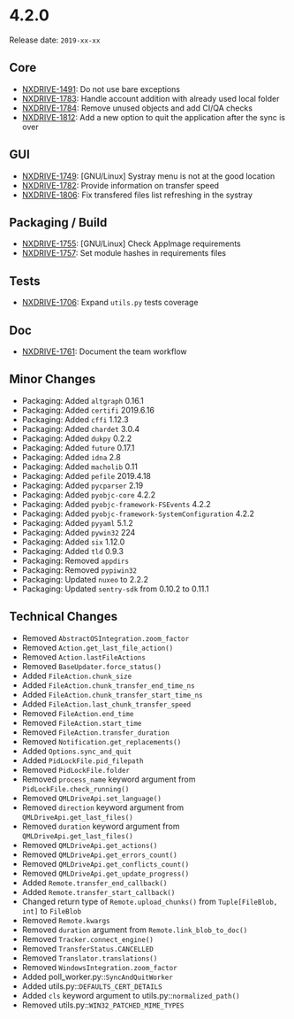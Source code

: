 # 4.2.0

Release date: `2019-xx-xx`

## Core

- [NXDRIVE-1491](https://jira.nuxeo.com/browse/NXDRIVE-1491): Do not use bare exceptions
- [NXDRIVE-1783](https://jira.nuxeo.com/browse/NXDRIVE-1783): Handle account addition with already used local folder
- [NXDRIVE-1784](https://jira.nuxeo.com/browse/NXDRIVE-1784): Remove unused objects and add CI/QA checks
- [NXDRIVE-1812](https://jira.nuxeo.com/browse/NXDRIVE-1812): Add a new option to quit the application after the sync is over

## GUI

- [NXDRIVE-1749](https://jira.nuxeo.com/browse/NXDRIVE-1749): [GNU/Linux] Systray menu is not at the good location
- [NXDRIVE-1782](https://jira.nuxeo.com/browse/NXDRIVE-1782): Provide information on transfer speed
- [NXDRIVE-1806](https://jira.nuxeo.com/browse/NXDRIVE-1806): Fix transfered files list refreshing in the systray

## Packaging / Build

- [NXDRIVE-1755](https://jira.nuxeo.com/browse/NXDRIVE-1755): [GNU/Linux] Check AppImage requirements
- [NXDRIVE-1757](https://jira.nuxeo.com/browse/NXDRIVE-1757): Set module hashes in requirements files

## Tests

- [NXDRIVE-1706](https://jira.nuxeo.com/browse/NXDRIVE-1706): Expand `utils.py` tests coverage

## Doc

- [NXDRIVE-1761](https://jira.nuxeo.com/browse/NXDRIVE-1761): Document the team workflow

## Minor Changes

- Packaging: Added `altgraph` 0.16.1
- Packaging: Added `certifi` 2019.6.16
- Packaging: Added `cffi` 1.12.3
- Packaging: Added `chardet` 3.0.4
- Packaging: Added `dukpy` 0.2.2
- Packaging: Added `future` 0.17.1
- Packaging: Added `idna` 2.8
- Packaging: Added `macholib` 0.11
- Packaging: Added `pefile` 2019.4.18
- Packaging: Added `pycparser` 2.19
- Packaging: Added `pyobjc-core` 4.2.2
- Packaging: Added `pyobjc-framework-FSEvents` 4.2.2
- Packaging: Added `pyobjc-framework-SystemConfiguration` 4.2.2
- Packaging: Added `pyyaml` 5.1.2
- Packaging: Added `pywin32` 224
- Packaging: Added `six` 1.12.0
- Packaging: Added `tld` 0.9.3
- Packaging: Removed `appdirs`
- Packaging: Removed `pypiwin32`
- Packaging: Updated `nuxeo` to 2.2.2
- Packaging: Updated `sentry-sdk` from 0.10.2 to 0.11.1

## Technical Changes

- Removed `AbstractOSIntegration.zoom_factor`
- Removed `Action.get_last_file_action()`
- Removed `Action.lastFileActions`
- Removed `BaseUpdater.force_status()`
- Added `FileAction.chunk_size`
- Added `FileAction.chunk_transfer_end_time_ns`
- Added `FileAction.chunk_transfer_start_time_ns`
- Added `FileAction.last_chunk_transfer_speed`
- Removed `FileAction.end_time`
- Removed `FileAction.start_time`
- Removed `FileAction.transfer_duration`
- Removed `Notification.get_replacements()`
- Added `Options.sync_and_quit`
- Added `PidLockFile.pid_filepath`
- Removed `PidLockFile.folder`
- Removed `process_name` keyword argument from `PidLockFile.check_running()`
- Removed `QMLDriveApi.set_language()`
- Removed `direction` keyword argument from `QMLDriveApi.get_last_files()`
- Removed `duration` keyword argument from `QMLDriveApi.get_last_files()`
- Removed `QMLDriveApi.get_actions()`
- Removed `QMLDriveApi.get_errors_count()`
- Removed `QMLDriveApi.get_conflicts_count()`
- Removed `QMLDriveApi.get_update_progress()`
- Added `Remote.transfer_end_callback()`
- Added `Remote.transfer_start_callback()`
- Changed return type of `Remote.upload_chunks()` from `Tuple[FileBlob, int]` to `FileBlob`
- Removed `Remote.kwargs`
- Removed `duration` argument from `Remote.link_blob_to_doc()`
- Removed `Tracker.connect_engine()`
- Removed `TransferStatus.CANCELLED`
- Removed `Translator.translations()`
- Removed `WindowsIntegration.zoom_factor`
- Added poll_worker.py::`SyncAndQuitWorker`
- Added utils.py::`DEFAULTS_CERT_DETAILS`
- Added `cls` keyword argument to utils.py::`normalized_path()`
- Removed utils.py::`WIN32_PATCHED_MIME_TYPES`
